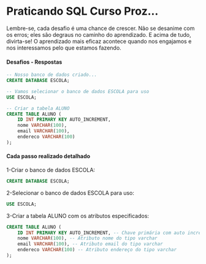 # Praticando SQL Curso Proz...

Lembre-se, cada desafio é uma chance de crescer. Não se desanime com os erros; eles são degraus no caminho do aprendizado. E acima de tudo, divirta-se! 
O aprendizado mais eficaz acontece quando nos engajamos e nos interessamos pelo que estamos fazendo.

#### Desafios - Respostas

```sql
-- Nosso banco de dados criado...
CREATE DATABASE ESCOLA;

-- Vamos selecionar o banco de dados ESCOLA para uso
USE ESCOLA;

-- Criar a tabela ALUNO
CREATE TABLE ALUNO (
    ID INT PRIMARY KEY AUTO_INCREMENT,
    nome VARCHAR(100),
    email VARCHAR(100),
    endereco VARCHAR(100)
);

```

#### Cada passo realizado detalhado

1-Criar o banco de dados ESCOLA:
```sql
CREATE DATABASE ESCOLA;
```

2-Selecionar o banco de dados ESCOLA para uso:
```sql
USE ESCOLA;
```

3-Criar a tabela ALUNO com os atributos especificados:
```sql
CREATE TABLE ALUNO (
    ID INT PRIMARY KEY AUTO_INCREMENT, -- Chave primária com auto incremento
    nome VARCHAR(100), -- Atributo nome do tipo varchar
    email VARCHAR(100), -- Atributo email do tipo varchar
    endereco VARCHAR(100) -- Atributo endereço do tipo varchar
);
```
